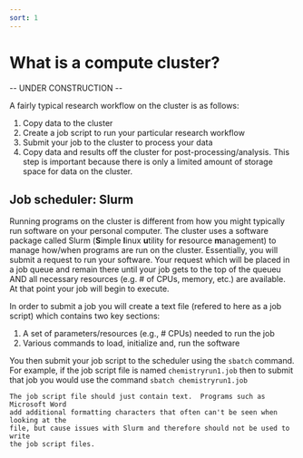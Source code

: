 ```yaml
---
sort: 1
---
```


# What is a compute cluster?

-- UNDER CONSTRUCTION --

A fairly typical research workflow on the cluster is as follows:

1. Copy data to the cluster
2. Create a job script to run your particular research workflow
3. Submit your job to the cluster to process your data
4. Copy data and results off the cluster for post-processing/analysis.  This step is important because there is only a limited amount of storage space for data on the cluster.

## Job scheduler: Slurm

Running programs on the cluster is different from how you might typically run software on your personal computer.  The cluster uses a software package called Slurm 
(**S**imple **l**inux **u**tility for **r**esource **m**anagement) to manage how/when programs are run on the cluster.  Essentially, you will submit a request to run your software.
Your request which will be placed in a job queue and remain there until your job gets to the top of the queueu AND all necessary resources (e.g. # of CPUs, memory, etc.) are available.
At that point your job will begin to execute.

In order to submit a job you will create a text file (refered to here as a job script) which contains two key sections:

1. A set of parameters/resources (e.g., # CPUs) needed to run the job
2. Various commands to load, initialize and, run the software

You then submit your job script to the scheduler using the `sbatch` command.  For example, if the job script file is named
`chemistryrun1.job` then to submit that job you would use the command `sbatch chemistryrun1.job`

```warning
The job script file should just contain text.  Programs such as Microsoft Word
add additional formatting characters that often can't be seen when looking at the
file, but cause issues with Slurm and therefore should not be used to write 
the job script files.
```